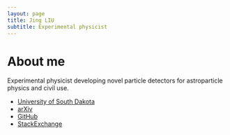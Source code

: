 ```yaml
---
layout: page
title: Jing LIU
subtitle: Experimental physicist
---
```


About me
========

Experimental physicist developing novel particle detectors for astroparticle physics and civil use.

  - [University of South Dakota](http://www.usd.edu/arts-and-sciences/physics/jing-liu.cfm)
  - [arXiv](http://arxiv.org/a/liu_j_2)
  - [GitHub](https://github.com/jintonic)
  - [StackExchange](http://stackexchange.com/users/2014017/jing)
